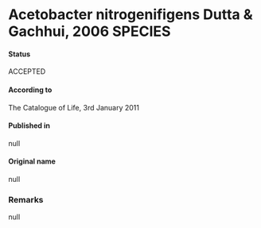 # Acetobacter nitrogenifigens Dutta & Gachhui, 2006 SPECIES

#### Status
ACCEPTED

#### According to
The Catalogue of Life, 3rd January 2011

#### Published in
null

#### Original name
null

### Remarks
null